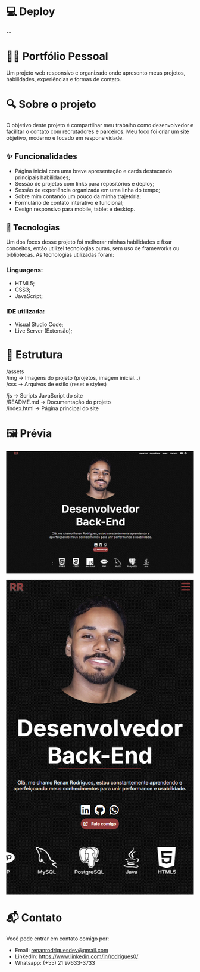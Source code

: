 # 💻 Deploy

--

# 🧑‍💻 Portfólio Pessoal

Um projeto web responsivo e organizado onde apresento meus projetos, habilidades, experiências e formas de contato.

# 🔍 Sobre o projeto

 O objetivo deste projeto é compartilhar meu trabalho como desenvolvedor e facilitar o contato com recrutadores e parceiros. Meu foco foi criar um site objetivo, moderno e focado em responsividade.

## ✨ Funcionalidades

* Página inicial com uma breve apresentação e cards destacando principais habilidades;
* Sessão de projetos com links para repositórios e deploy;
* Sessão de experiência organizada em uma linha do tempo;
* Sobre mim contando um pouco da minha trajetória;
* Formulário de contato interativo e funcional;
* Design responsivo para mobile, tablet e desktop.

## 🚀 Tecnologias 

Um dos focos desse projeto foi melhorar minhas habilidades e fixar conceitos, então utilizei tecnologias puras, sem uso de frameworks ou bibliotecas. As tecnologias utilizadas foram:

### Linguagens:

* HTML5;
* CSS3;
* JavaScript;

### IDE utilizada:

* Visual Studio Code;
* Live Server (Extensão);

 # 📁 Estrutura

/assets  
  /img           -> Imagens do projeto (projetos, imagem inicial...)  
  /css           -> Arquivos de estilo (reset e styles)

/js              -> Scripts JavaScript do site  
/README.md       -> Documentação do projeto  
/index.html      -> Página principal do site
  
# 🖼️ Prévia 


![Home Desktop](https://github.com/rngrodrigues/portfolio/blob/main/assets/img/home.png?raw=true)


![Home Mobile](https://github.com/rngrodrigues/portfolio/blob/main/assets/img/home-mobile.png?raw=true) 


# 📬 Contato

Você pode entrar em contato comigo por:

* Email: renanrodriguesdev@gmail.com
* LinkedIn: https://www.linkedin.com/in/rodrigues0/
* Whatsapp: (+55) 21 97633-3733


  

